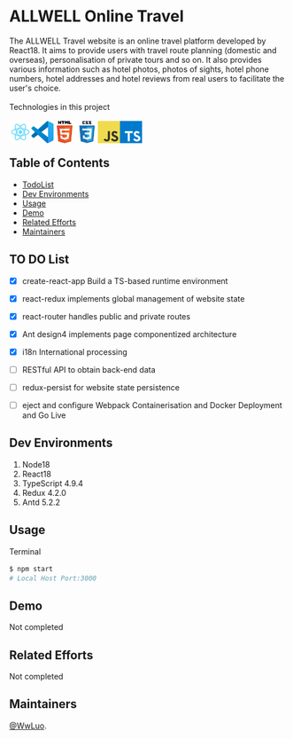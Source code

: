 # ALLWELL Online Travel

The ALLWELL Travel website is an online travel platform developed by React18. It aims to provide users with travel route planning (domestic and overseas), personalisation of private tours and so on. It also provides various information such as hotel photos, photos of sights, hotel phone numbers, hotel addresses and hotel reviews from real users to facilitate the user's choice.
<br />
<br />
Technologies in this project
<br />
<br />
<img align="left" alt="React" width="40px" src="https://raw.githubusercontent.com/github/explore/80688e429a7d4ef2fca1e82350fe8e3517d3494d/topics/react/react.png" />
<img align="left" alt="Visual Studio Code" width="40px" src="https://raw.githubusercontent.com/github/explore/80688e429a7d4ef2fca1e82350fe8e3517d3494d/topics/visual-studio-code/visual-studio-code.png" />
<img align="left" alt="HTML5" width="40px" src="https://raw.githubusercontent.com/github/explore/80688e429a7d4ef2fca1e82350fe8e3517d3494d/topics/html/html.png" />
<img align="left" alt="CSS3" width="40px" src="https://raw.githubusercontent.com/github/explore/80688e429a7d4ef2fca1e82350fe8e3517d3494d/topics/css/css.png" />
<img align="left" alt="JavaScript" width="40px" src="https://raw.githubusercontent.com/github/explore/80688e429a7d4ef2fca1e82350fe8e3517d3494d/topics/javascript/javascript.png" />
<img align="left" alt="TypeScript" width="40px" src="https://raw.githubusercontent.com/github/explore/80688e429a7d4ef2fca1e82350fe8e3517d3494d/topics/typescript/typescript.png" />
<br />
<br />

## Table of Contents

- [TodoList](#to-do-list)
- [Dev Environments](#dev-environments)
- [Usage](#usage)
- [Demo](#demo)
- [Related Efforts](#related-efforts)
- [Maintainers](#maintainers)

## TO DO List
- [x] create-react-app Build a TS-based runtime environment
- [x] react-redux implements global management of website state
- [x] react-router handles public and private routes
- [x] Ant design4 implements page componentized architecture
- [x] i18n International processing
- [ ] RESTful API to obtain back-end data
- [ ] redux-persist for website state persistence
- [ ] eject and configure Webpack Containerisation and Docker Deployment and Go Live


## Dev Environments

1. Node18
2. React18 
3. TypeScript 4.9.4
4. Redux 4.2.0
5. Antd 5.2.2

## Usage

Terminal
```sh
$ npm start
# Local Host Port:3000
```

## Demo
Not completed
<!-- To see how the specification has been applied, see the [example-readmes](example-readmes/). -->

## Related Efforts
Not completed
<!-- - [Art of Readme](https://github.com/noffle/art-of-readme) - 💌 Learn the art of writing quality READMEs.
- [open-source-template](https://github.com/davidbgk/open-source-template/) - A README template to encourage open-source contributions. -->

## Maintainers

[@WwLuo](https://github.com/WwLuo-1024).

<!-- ## Contributing

Feel free to dive in! [Open an issue](https://github.com/RichardLitt/standard-readme/issues/new) or submit PRs.

Standard Readme follows the [Contributor Covenant](http://contributor-covenant.org/version/1/3/0/) Code of Conduct.

### Contributors

This project exists thanks to all the people who contribute. 
<a href="https://github.com/RichardLitt/standard-readme/graphs/contributors"><img src="https://opencollective.com/standard-readme/contributors.svg?width=890&button=false" /></a> -->


<!-- ## License

[MIT](LICENSE) © Richard Littauer -->
